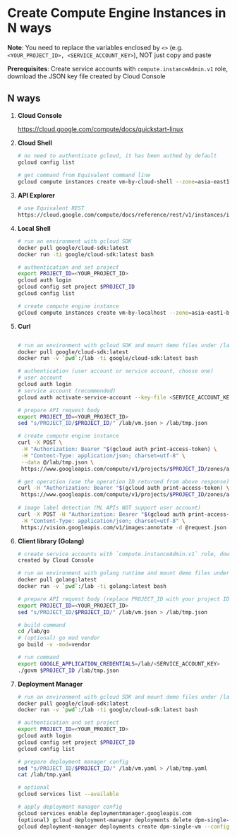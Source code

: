 
# Create Compute Engine Instances in N ways

**Note**: You need to replace the variables enclosed by `<>` (e.g. `<YOUR_PROJECT_ID>, <SERVICE_ACCOUNT_KEY>`), NOT just copy and paste

**Prerequisites**: Create service accounts with `compute.instanceAdmin.v1` role, download the JSON key file created by Cloud Console

## N ways

1. **Cloud Console**

   https://cloud.google.com/compute/docs/quickstart-linux

2. **Cloud Shell**

   ```bash
   # no need to authenticate gcloud, it has been authed by default
   gcloud config list
    
   # get command from Equivalent command line
   gcloud compute instances create vm-by-cloud-shell --zone=asia-east1-b --machine-type=f1-micro
   ```

3. **API Explorer**

   ```bash
   # use Equivalent REST
   https://cloud.google.com/compute/docs/reference/rest/v1/instances/insert
   ```

4. **Local Shell**

   ```bash
   # run an environment with gcloud SDK
   docker pull google/cloud-sdk:latest
   docker run -ti google/cloud-sdk:latest bash

   # authentication and set project
   export PROJECT_ID=<YOUR_PROJECT_ID>
   gcloud auth login
   gcloud config set project $PROJECT_ID
   gcloud config list

   # create compute engine instance
   gcloud compute instances create vm-by-localhost --zone=asia-east1-b --machine-type=f1-micro
   ```

5. **Curl**

   ```bash
   
   # run an environment with gcloud SDK and mount demo files under /lab directory
   docker pull google/cloud-sdk:latest
   docker run -v `pwd`:/lab -ti google/cloud-sdk:latest bash

   # authentication (user account or service account, choose one)
   # user account
   gcloud auth login 
   # service account (recommended)
   gcloud auth activate-service-account --key-file <SERVICE_ACCOUNT_KEY>

   # prepare API request body
   export PROJECT_ID=<YOUR_PROJECT_ID>
   sed "s/PROJECT_ID/$PROJECT_ID/" /lab/vm.json > /lab/tmp.json

   # create compute engine instance
   curl -X POST \
    -H "Authorization: Bearer "$(gcloud auth print-access-token) \
    -H "Content-Type: application/json; charset=utf-8" \
    --data @/lab/tmp.json \
    https://www.googleapis.com/compute/v1/projects/$PROJECT_ID/zones/asia-east1-b/instances

   # get operation (use the operation ID returned from above response)
   curl -H "Authorization: Bearer "$(gcloud auth print-access-token) \
    https://www.googleapis.com/compute/v1/projects/$PROJECT_ID/zones/asia-east1-b/operations/<operation_id>
	
   # image label detection (ML APIs NOT support user account) 
   curl -X POST -H "Authorization: Bearer "$(gcloud auth print-access-token) \
    -H "Content-Type: application/json; charset=utf-8" \
    https://vision.googleapis.com/v1/images:annotate -d @request.json 
   ```

6. **Client library (Golang)**

   ```bash
   # create service accounts with `compute.instanceAdmin.v1` role, download the JSON key file
   created by Cloud Console

   # run an environment with golang runtime and mount demo files under /lab directory (read only)
   docker pull golang:latest
   docker run -v `pwd`:/lab -ti golang:latest bash

   # prepare API request body (replace PROJECT_ID with your project ID)
   export PROJECT_ID=<YOUR_PROJECT_ID>
   sed "s/PROJECT_ID/$PROJECT_ID/" /lab/vm.json > /lab/tmp.json

   # build command
   cd /lab/go
   # (optional) go mod vendor
   go build -v -mod=vendor

   # run command
   export GOOGLE_APPLICATION_CREDENTIALS=/lab/<SERVICE_ACCOUNT_KEY>
   ./govm $PROJECT_ID /lab/tmp.json
   ```

7. **Deployment Manager**

   ```bash
   # run an environment with gcloud SDK and mount demo files under /lab directory
   docker pull google/cloud-sdk:latest
   docker run -v `pwd`:/lab -ti google/cloud-sdk:latest bash

   # authentication and set project
   export PROJECT_ID=<YOUR_PROJECT_ID>
   gcloud auth login
   gcloud config set project $PROJECT_ID
   gcloud config list

   # prepare deployment manager config
   sed "s/PROJECT_ID/$PROJECT_ID/" /lab/vm.yaml > /lab/tmp.yaml
   cat /lab/tmp.yaml

   # optional
   gcloud services list --available

   # apply deployment manager config
   gcloud services enable deploymentmanager.googleapis.com
   (optional) gcloud deployment-manager deployments delete dpm-single-vm
   gcloud deployment-manager deployments create dpm-single-vm --config /lab/tmp.yaml
   ```
